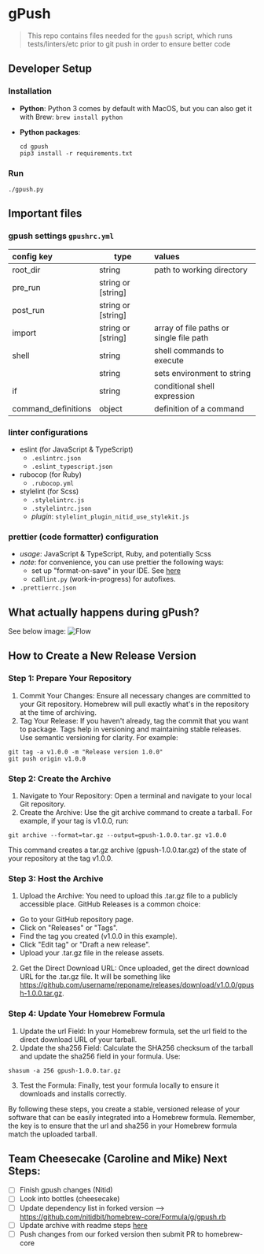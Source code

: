 # gPush

> This repo contains files needed for the `gpush` script, which runs tests/linters/etc prior to git push in order to ensure better code

## Developer Setup


### Installation

- **Python**: Python 3 comes by default with MacOS, but you can also get it with Brew: `brew install python`

- **Python packages**: 
  ```
  cd gpush
  pip3 install -r requirements.txt
  ```

### Run
    ./gpush.py

## Important files

### gpush settings `gpushrc.yml`

| **config key**      | **type**           | **values**                              |
|:--------------------|--------------------|:----------------------------------------|
| root_dir            | string             | path to working directory               |
| pre_run             | string or [string] |                                         |
| post_run            | string or [string] |                                         |
| import              | string or [string] | array of file paths or single file path |
| shell               | string             | shell commands to execute               |
| <NAME>              | string             | sets environment <NAME> to string       |
| if                  | string             | conditional shell expression            |
| command_definitions | object             | definition of a command                 |


### linter configurations
- eslint (for JavaScript & TypeScript)
  - `.eslintrc.json`
  - `.eslint_typescript.json`
- rubocop (for Ruby)
  - `.rubocop.yml`
- stylelint (for Scss)
  - `.stylelintrc.js`
  - `.stylelintrc.json`
  - *plugin*: `stylelint_plugin_nitid_use_stylekit.js`

### prettier (code formatter) configuration
- *usage*: JavaScript & TypeScript, Ruby, and potentially Scss
- *note*: for convenience, you can use prettier the following ways:
  - set up "format-on-save" in your IDE.  See [here](https://www.educative.io/answers/how-to-set-up-prettier-and-automatic-formatting-on-vs-code)
  - call`lint.py` (work-in-progress) for autofixes.
- `.prettierrc.json`

## What actually happens during gPush?

See below image:
![Flow](https://github.com/nitidbit/gpush/blob/release/v2-hackathon/gpush_diagram.png?raw=true)

## How to Create a New Release Version
### Step 1: Prepare Your Repository
1. Commit Your Changes: Ensure all necessary changes are committed to your Git repository. Homebrew will pull exactly what's in the repository at the time of archiving.
2. Tag Your Release: If you haven't already, tag the commit that you want to package. Tags help in versioning and maintaining stable releases. Use semantic versioning for clarity. For example:
```
git tag -a v1.0.0 -m "Release version 1.0.0"
git push origin v1.0.0
```

### Step 2: Create the Archive
1. Navigate to Your Repository: Open a terminal and navigate to your local Git repository.
2. Create the Archive: Use the git archive command to create a tarball. For example, if your tag is v1.0.0, run:
```
git archive --format=tar.gz --output=gpush-1.0.0.tar.gz v1.0.0
```
This command creates a tar.gz archive (gpush-1.0.0.tar.gz) of the state of your repository at the tag v1.0.0.

### Step 3: Host the Archive
1. Upload the Archive: You need to upload this .tar.gz file to a publicly accessible place. GitHub Releases is a common choice:
- Go to your GitHub repository page.
- Click on "Releases" or "Tags".
- Find the tag you created (v1.0.0 in this example).
- Click "Edit tag" or "Draft a new release".
- Upload your .tar.gz file in the release assets.
2. Get the Direct Download URL: Once uploaded, get the direct download URL for the .tar.gz file. It will be something like https://github.com/username/reponame/releases/download/v1.0.0/gpush-1.0.0.tar.gz.

### Step 4: Update Your Homebrew Formula
1. Update the url Field: In your Homebrew formula, set the url field to the direct download URL of your tarball.
2. Update the sha256 Field: Calculate the SHA256 checksum of the tarball and update the sha256 field in your formula. Use:
```
shasum -a 256 gpush-1.0.0.tar.gz
```
3. Test the Formula: Finally, test your formula locally to ensure it downloads and installs correctly.

By following these steps, you create a stable, versioned release of your software that can be easily integrated into a Homebrew formula. Remember, the key is to ensure that the url and sha256 in your Homebrew formula match the uploaded tarball.

## Team Cheesecake (Caroline and Mike) Next Steps:
- [ ] Finish gpush changes (Nitid)
- [ ] Look into bottles (cheesecake)
- [ ] Update dependency list in forked version --> https://github.com/nitidbit/homebrew-core/Formula/g/gpush.rb 
- [ ] Update archive with readme steps [here](https://github.com/nitidbit/gpush/tree/release/v2-hackathon?tab=readme-ov-file#how-to-create-a-new-release-version)
- [ ] Push changes from our forked version then submit PR to homebrew-core
